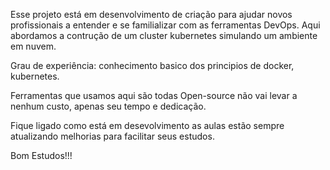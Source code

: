 Esse projeto está em desenvolvimento de criação para ajudar novos profissionais  a entender e se familializar com as ferramentas DevOps.
Aqui abordamos a contrução de um cluster kubernetes simulando um ambiente em nuvem.

Grau de experiência:
conhecimento basico dos principios de  docker, kubernetes.

Ferramentas que usamos aqui são todas Open-source não vai levar a nenhum custo, apenas seu tempo e dedicação.

Fique ligado como está em desevolvimento as aulas estão sempre atualizando melhorias para facilitar seus
estudos.
 
Bom Estudos!!!



